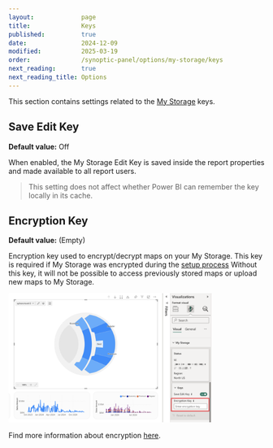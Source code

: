 ```yaml
---
layout:             page
title:              Keys
published:          true
date:               2024-12-09
modified:           2025-03-19
order:              /synoptic-panel/options/my-storage/keys
next_reading:       true
next_reading_title: Options
---
```

This section contains settings related to the [My Storage](../../features/my-storage.md) keys.

## Save Edit Key

**Default value:** Off

When enabled, the My Storage Edit Key is saved inside the report properties and made available to all report users.

> This setting does not affect whether Power BI can remember the key locally in its cache.

## Encryption Key

**Default value:** (Empty)

Encryption key used to encrypt/decrypt maps on your My Storage. This key is required if My Storage was encrypted during the [setup process](../../features/my-storage.md#setup-my-storage) Without this key, it will not be possible to access previously stored maps or upload new maps to My Storage.

<img src="images/encryption-key.png" width="400">

Find more information about encryption [here](../../security/my-storage.md#encryption-optional).
